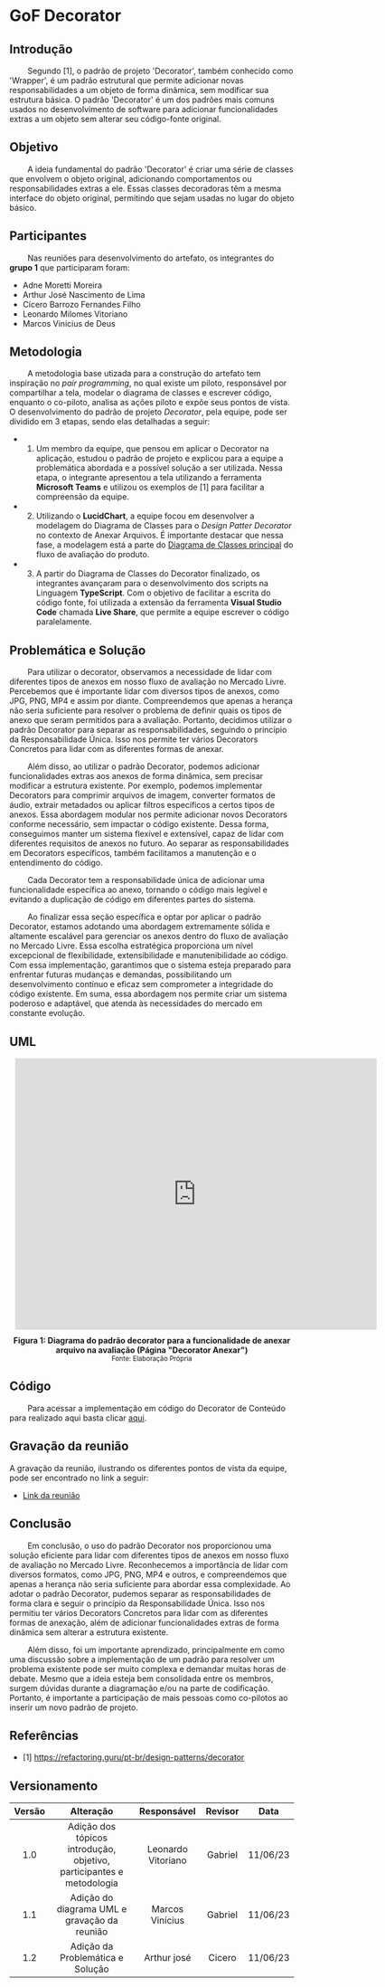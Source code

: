# GoF Decorator

## Introdução

&emsp;&emsp; Segundo [1], o padrão de projeto 'Decorator', também conhecido como 'Wrapper', é um padrão estrutural que permite adicionar novas responsabilidades a um objeto de forma dinâmica, sem modificar sua estrutura básica. O padrão 'Decorator' é um dos padrões mais comuns usados no desenvolvimento de software para adicionar funcionalidades extras a um objeto sem alterar seu código-fonte original.

## Objetivo

&emsp;&emsp; A ideia fundamental do padrão 'Decorator' é criar uma série de classes que envolvem o objeto original, adicionando comportamentos ou responsabilidades extras a ele. Essas classes decoradoras têm a mesma interface do objeto original, permitindo que sejam usadas no lugar do objeto básico.

## Participantes

&emsp;&emsp; Nas reuniões para desenvolvimento do artefato, os integrantes do **grupo 1** que participaram foram:

- Adne Moretti Moreira
- Arthur José Nascimento de Lima
- Cícero Barrozo Fernandes Filho
- Leonardo Milomes Vitoriano
- Marcos Vinicius de Deus

## Metodologia

&emsp;&emsp; A metodologia base utizada para a construção do artefato tem inspiração no *pair programming*, no qual existe um piloto, responsável por compartilhar a tela, modelar o diagrama de classes e escrever código, enquanto o co-piloto, analisa as ações piloto e expõe seus pontos de vista. O desenvolvimento do padrão de projeto *Decorator*, pela equipe, pode ser dividido em 3 etapas, sendo elas detalhadas a seguir:

- 1. Um membro da equipe, que pensou em aplicar o Decorator na aplicação, estudou o padrão de projeto e explicou para a equipe a problemática abordada e a possível solução a ser utilizada. Nessa etapa, o integrante apresentou a tela utilizando a ferramenta **Microsoft Teams** e utilizou os exemplos de [1] para facilitar a compreensão da equipe.
- 2. Utilizando o **LucidChart**, a equipe focou em desenvolver a modelagem do Diagrama de Classes para o *Design Patter Decorator* no contexto de Anexar Arquivos. É importante destacar que nessa fase, a modelagem está a parte do [Diagrama de Classes principal](https://unbarqdsw2023-1.github.io/2023.1_G2_ProjetoMercadoLivre/#/Modelagem/Estaticos/classes) do fluxo de avaliação do produto.  
- 3. A partir do Diagrama de Classes do Decorator finalizado, os integrantes avançaram para o desenvolvimento dos scripts na Linguagem **TypeScript**. Com o objetivo de facilitar a escrita do código fonte, foi utilizada a extensão da ferramenta **Visual Studio Code** chamada **Live Share**, que permite a equipe escrever o código paralelamente.  

## Problemática e Solução

&emsp;&emsp; Para utilizar o decorator, observamos a necessidade de lidar com diferentes tipos de anexos em nosso fluxo de avaliação no Mercado Livre. Percebemos que é importante lidar com diversos tipos de anexos, como  JPG, PNG, MP4 e assim por diante. Compreendemos que apenas a herança não seria suficiente para resolver o problema de definir quais os tipos de anexo que seram permitidos para a avaliação. Portanto, decidimos utilizar o padrão Decorator para separar as responsabilidades, seguindo o princípio da Responsabilidade Única. Isso nos permite ter vários Decorators Concretos para lidar com as diferentes formas de anexar.

&emsp;&emsp; Além disso, ao utilizar o padrão Decorator, podemos adicionar funcionalidades extras aos anexos de forma dinâmica, sem precisar modificar a estrutura existente. Por exemplo, podemos implementar Decorators para comprimir arquivos de imagem, converter formatos de áudio, extrair metadados ou aplicar filtros específicos a certos tipos de anexos. Essa abordagem modular nos permite adicionar novos Decorators conforme necessário, sem impactar o código existente. Dessa forma, conseguimos manter um sistema flexível e extensível, capaz de lidar com diferentes requisitos de anexos no futuro. Ao separar as responsabilidades em Decorators específicos, também facilitamos a manutenção e o entendimento do código. 

&emsp;&emsp; Cada Decorator tem a responsabilidade única de adicionar uma funcionalidade específica ao anexo, tornando o código mais legível e evitando a duplicação de código em diferentes partes do sistema. 

&emsp;&emsp; Ao finalizar essa seção específica e optar por aplicar o padrão Decorator, estamos adotando uma abordagem extremamente sólida e altamente escalável para gerenciar os anexos dentro do fluxo de avaliação no Mercado Livre. Essa escolha estratégica proporciona um nível excepcional de flexibilidade, extensibilidade e manutenibilidade ao código. Com essa implementação, garantimos que o sistema esteja preparado para enfrentar futuras mudanças e demandas, possibilitando um desenvolvimento contínuo e eficaz sem comprometer a integridade do código existente. Em suma, essa abordagem nos permite criar um sistema poderoso e adaptável, que atenda às necessidades do mercado em constante evolução.

## UML

<div style="width: 640px; height: 480px; margin: 10px; position: relative;"><iframe allowfullscreen frameborder="0" style="width:640px; height:480px" src="https://lucid.app/documents/embedded/51ebca88-4c3e-4a16-8962-68fb315e975d" id="74l6spzfI3qV"></iframe></div>

<figcaption align='center'>
    <b>Figura 1: Diagrama do padrão decorator para a funcionalidade de anexar arquivo na avaliação (Página "Decorator Anexar")</b>
    <br><small>Fonte: Elaboração Própria</small>
</figcaption> </center>

## Código

&emsp;&emsp; Para acessar a implementação em código do Decorator de Conteúdo para realizado aqui basta clicar [aqui](https://github.com/UnBArqDsw2023-1/2023.1_G2_ProjetoMercadoLivre/tree/design-patterns/src/contentDecorator).


## Gravação da reunião

A gravação da reunião, ilustrando os diferentes pontos de vista da equipe, pode ser encontrado no link a seguir:  

- [Link da reunião](https://youtu.be/5hQll-8_Nlk)

## Conclusão

&emsp;&emsp; Em conclusão, o uso do padrão Decorator nos proporcionou uma solução eficiente para lidar com diferentes tipos de anexos em nosso fluxo de avaliação no Mercado Livre. Reconhecemos a importância de lidar com diversos formatos, como JPG, PNG, MP4 e outros, e compreendemos que apenas a herança não seria suficiente para abordar essa complexidade. Ao adotar o padrão Decorator, pudemos separar as responsabilidades de forma clara e seguir o princípio da Responsabilidade Única. Isso nos permitiu ter vários Decorators Concretos para lidar com as diferentes formas de anexação, além de adicionar funcionalidades extras de forma dinâmica sem alterar a estrutura existente.

&emsp;&emsp; Além disso, foi um importante aprendizado, principalmente em como uma discussão sobre a implementação de um padrão para resolver um problema existente pode ser muito complexa e demandar muitas horas de debate. Mesmo que a ideia esteja bem consolidada entre os membros, surgem dúvidas durante a diagramação e/ou na parte de codificação. Portanto, é importante a participação de mais pessoas como co-pilotos ao inserir um novo padrão de projeto.

## Referências

- [1] https://refactoring.guru/pt-br/design-patterns/decorator

## Versionamento

| Versão |                  Alteração                   |    Responsável     |      Revisor       | Data  |
| :----: | :------------------------------------------: | :----------------: | :----------------: | :---: |
|  1.0   | Adição dos tópicos introdução, objetivo, participantes e metodologia | Leonardo Vitoriano  |  Gabriel  | 11/06/23  |
|  1.1   | Adição do diagrama UML e gravação da reunião | Marcos Vinícius  |  Gabriel  | 11/06/23  |
|  1.2   | Adição da Problemática e Solução | Arthur josé  |  Cicero  | 11/06/23  |